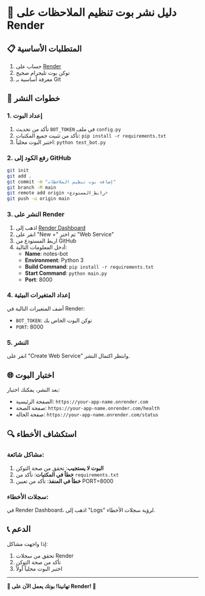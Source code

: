 # 🚀 دليل نشر بوت تنظيم الملاحظات على Render

## 📋 المتطلبات الأساسية

1. حساب على [Render](https://render.com)
2. توكن بوت تليجرام صحيح
3. معرفة أساسية بـ Git

## 🔧 خطوات النشر

### 1. إعداد البوت

1. تأكد من تحديث `BOT_TOKEN` في ملف `config.py`
2. تأكد من تثبيت جميع المكتبات: `pip install -r requirements.txt`
3. اختبر البوت محلياً: `python test_bot.py`

### 2. رفع الكود إلى GitHub

```bash
git init
git add .
git commit -m "إضافة بوت تنظيم الملاحظات"
git branch -M main
git remote add origin <رابط_المستودع>
git push -u origin main
```

### 3. النشر على Render

1. اذهب إلى [Render Dashboard](https://dashboard.render.com)
2. انقر على "New +" ثم اختر "Web Service"
3. اربط المستودع من GitHub
4. أدخل المعلومات التالية:
   - **Name**: notes-bot
   - **Environment**: Python 3
   - **Build Command**: `pip install -r requirements.txt`
   - **Start Command**: `python main.py`
   - **Port**: 8000

### 4. إعداد المتغيرات البيئية

أضف المتغيرات التالية في Render:
- `BOT_TOKEN`: توكن البوت الخاص بك
- `PORT`: 8000

### 5. النشر

انقر على "Create Web Service" وانتظر اكتمال النشر.

## 🌐 اختبار البوت

بعد النشر، يمكنك اختبار:
- الصفحة الرئيسية: `https://your-app-name.onrender.com`
- صفحة الصحة: `https://your-app-name.onrender.com/health`
- صفحة الحالة: `https://your-app-name.onrender.com/status`

## 🔍 استكشاف الأخطاء

### مشاكل شائعة:

1. **البوت لا يستجيب**: تحقق من صحة التوكن
2. **خطأ في المكتبات**: تأكد من `requirements.txt`
3. **خطأ في المنفذ**: تأكد من تعيين PORT=8000

### سجلات الأخطاء:

في Render Dashboard، اذهب إلى "Logs" لرؤية سجلات الأخطاء.

## 📞 الدعم

إذا واجهت مشاكل:
1. تحقق من سجلات Render
2. تأكد من صحة التوكن
3. اختبر البوت محلياً أولاً

---

**🎉 تهانينا! بوتك يعمل الآن على Render! 🚀**
